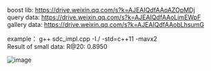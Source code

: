 boost lib: https://drive.weixin.qq.com/s?k=AJEAIQdfAAoAZOpMDj \
query data: https://drive.weixin.qq.com/s?k=AJEAIQdfAAoLimEWpF \
gallery data: https://drive.weixin.qq.com/s?k=AJEAIQdfAAobLhsumG 

example：
g++ sdc_impl.cpp -I./ -std=c++11 -mavx2 \
Result of small data: R@20: 0.8950

![image](https://github.com/ganyk/BEBR/blob/main/SDC/imgs/pic1.png)
